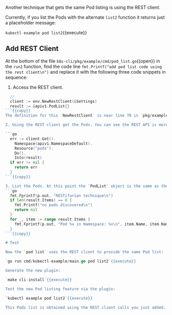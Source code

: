 Another technique that gets the same Pod listing is using the REST client. 

Currently, if you list the Pods with the alternate `list2` function it returns just a placeholder message:

`kubectl example pod list2`{{execute}}

## Add REST Client

At the bottom of the file `k8s-cli/pkg/example/cmd/pod_list.go`{{open}} in the `run2` function, find the code line `fmt.Printf("add pod list code using the rest client\n")` and replace it with the following three code snippets in sequence:

1. Access the REST client.
```go
  // 
  client := env.NewRestClient(&Settings)
  result := &apiv1.PodList{}
```{{copy}}
The definition for this `NewRestClient` is near line 70 in `pkg/example/env/environment.go`{{open}}.

2. Using the REST client get the Pods. You can see the REST API is more generic and is coded using the builder pattern:

```go
  err := client.Get().
    Namespace(apiv1.NamespaceDefault).
    Resource("pods").
    Do().
    Into(result)
  if err != nil {
	return err
  }
```{{copy}}

3. List the Pods. At this point the `PodList` object is the same as the list in first `run` function and can be listed the same way:
```go
  fmt.Fprintf(p.out, "RESTifarian technique\n")
  if len(result.Items) == 0 {
    fmt.Printf("no pods discovered\n")
    return nil
  }
  for _, item := range result.Items {
    fmt.Fprintf(p.out, "Pod %v in Namespace: %v\n", item.Name, item.Namespace)
  }
```{{copy}}

# Test

Now the `pod list` uses the REST client to provide the same Pod list:

`go run cmd/kubectl-example/main.go pod list2`{{execute}}

Generate the new plugin:

`make cli-install`{{execute}}

Test the new Pod listing feature via the plugin:

`kubectl example pod list2`{{execute}}

This Pods list is obtained using the REST client calls you just added.
